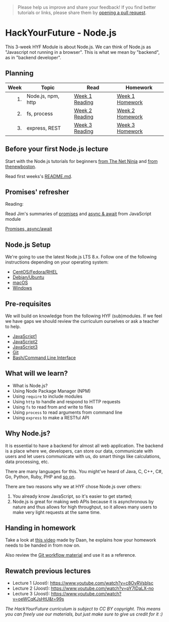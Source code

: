 > Please help us improve and share your feedback! If you find better tutorials
or links, please share them by [opening a pull request](https://github.com/HackYourFuture/Node.js/pulls).

# HackYourFuture - Node.js

This 3-week HYF Module is about Node.js. We can think of Node.js as "Javascript
not running in a browser". This is what we mean by "backend", as in "backend
developer".

## Planning

| Week | Topic              | Read                              | Homework                                    |
| ---: | ------------------ | --------------------------------- | ------------------------------------------- |
|   1. | Node.js, npm, http | [Week 1 Reading](week1/README.md) | [Week 1 Homework](week1/homework/README.md) |
|   2. | fs, process        | [Week 2 Reading](week2/README.md) | [Week 2 Homework](week2/homework/README.md) |
|   3. | express, REST      | [Week 3 Reading](week3/README.md) | [Week 3 Homework](week3/homework/README.md) |

## Before your first Node.js lecture

Start with the Node.js tutorials for beginners [from The Net Ninja](https://www.youtube.com/playlist?list=PL4cUxeGkcC9gcy9lrvMJ75z9maRw4byYp) and
[from thenewboston](https://www.youtube.com/playlist?list=PL6gx4Cwl9DGBMdkKFn3HasZnnAqVjzHn_).

Read first weeks's [README.md](week1/README.md).

## Promises' refresher

Reading:

Read Jim's summaries of [promises](https://github.com/HackYourFuture/fundamentals/blob/master/fundamentals/promises.md)
and [async & await](https://github.com/HackYourFuture/fundamentals/blob/master/fundamentals/async_await.md)
from JavaScript module

[Promises, async/await](http://javascript.info/async)

## Node.js Setup

We're going to use the latest Node.js LTS 8.x. Follow one of the following
instructions depending on your operating system:

* [CentOS/Fedora/RHEL](https://github.com/nodesource/distributions#rpminstall)
* [Debian/Ubuntu](https://github.com/nodesource/distributions#debinstall)
* [macOS](https://nodejs.org/en/download/)
* [Windows](https://nodejs.org/en/download/)

## Pre-requisites

We will build on knowledge from the following HYF (sub)modules. If we feel we
have gaps we should review the curriculum ourselves or ask a teacher to help.

- [JavaScript1](https://github.com/HackYourFuture/JavaScript1)
- [JavaScript2](https://github.com/HackYourFuture/JavaScript2)
- [JavaScript3](https://github.com/HackYourFuture/JavaScript3)
- [Git](https://github.com/HackYourFuture/Git)
- [Bash/Command Line Interface](https://github.com/HackYourFuture/CommandLine)

## What will we learn?

- What is Node.js?
- Using Node Package Manager (NPM)
- Using `require` to include modules
- Using `http` to handle and respond to HTTP requests
- Using `fs` to read from and write to files
- Using `process` to read arguments from command line
- Using `express` to make a RESTful API

## Why Node.js?

It is essential to have a backend for almost all web application. The backend is
a place where we, developers, can store our data, communicate with users and let
users communicate with us, do smart things like calculations, data processing,
etc.

There are many languages for this. You might've heard of Java, C, C++, C#, Go,
Python, Ruby, PHP and [so on](https://blog.newrelic.com/2016/08/18/popular-programming-languages-2016-go/).

There are two reasons why we at HYF chose Node.js over others:

1. You already know JavaScript, so it's easier to get started;
2. Node.js is great for making web APIs because it is asynchronous by nature and
   thus allows for high throughput, so it allows many users to make very light
   requests at the same time.

## Handing in homework

Take a look at [this video](https://www.youtube.com/watch?v=-o0yomUVVpU)
made by Daan, he explains how your homework needs to be handed in from now on.

Also review the [Git workflow material](https://github.com/HackYourFuture/Git/blob/master/Lecture-3.md)
and use it as a reference.

## Rewatch previous lectures

- Lecture 1 (Joost): https://www.youtube.com/watch?v=c8OvRVsbIsc
- Lecture 2 (Joost): https://www.youtube.com/watch?v=pY7IDaLX-no
- Lecture 3 (Joost): https://www.youtube.com/watch?v=oeWCqKJsHtU&t=99s

*The HackYourFuture curriculum is subject to CC BY copyright. This means you can freely use our materials, but just make sure to give us credit for it :)*

